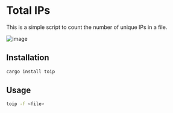 # Total IPs

This is a simple script to count the number of unique IPs in a file.

![image](https://user-images.githubusercontent.com/38541241/222918946-f04c6b8e-8b11-40d6-b7e3-ebe713d83842.png)

## Installation

```bash
cargo install toip
```

## Usage

```bash
toip -f <file>
```
